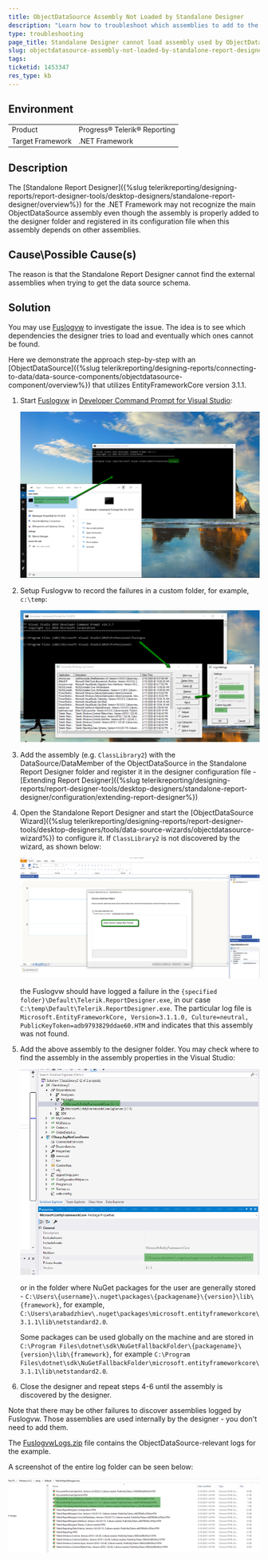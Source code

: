 ```yaml
---
title: ObjectDataSource Assembly Not Loaded by Standalone Designer
description: "Learn how to troubleshoot which assemblies to add to the Standalone Report Designer folder when an ObjectDataSource assembly types are missing in the wizard."
type: troubleshooting
page_title: Standalone Designer cannot load assembly used by ObjectDataSource
slug: objectdatasource-assembly-not-loaded-by-standalone-report-designer
tags: 
ticketid: 1453347
res_type: kb
---
```


## Environment

<table>
	<tbody>
		<tr>
			<td>Product</td>
			<td>Progress® Telerik® Reporting</td>
		</tr>
		<tr>
			<td>Target Framework</td>
			<td>.NET Framework</td>
		</tr>
	</tbody>
</table>

## Description

The [Standalone Report Designer]({%slug telerikreporting/designing-reports/report-designer-tools/desktop-designers/standalone-report-designer/overview%}) for the .NET Framework may not recognize the main ObjectDataSource assembly even though the assembly is properly added to the designer folder and registered in its configuration file when this assembly depends on other assemblies.

## Cause\Possible Cause(s)

The reason is that the Standalone Report Designer cannot find the external assemblies when trying to get the data source schema.

## Solution

You may use [Fuslogvw](https://learn.microsoft.com/en-us/dotnet/framework/tools/fuslogvw-exe-assembly-binding-log-viewer) to investigate the issue. The idea is to see which dependencies the designer tries to load and eventually which ones cannot be found.

Here we demonstrate the approach step-by-step with an [ObjectDataSource]({%slug telerikreporting/designing-reports/connecting-to-data/data-source-components/objectdatasource-component/overview%}) that utilizes EntityFrameworkCore version 3.1.1.

1. Start [Fuslogvw](https://techcommunity.microsoft.com/t5/iis-support-blog/fusion-log-viewer-fuslogvw-exe/ba-p/784396) in [Developer Command Prompt for Visual Studio](https://learn.microsoft.com/en-us/visualstudio/ide/reference/command-prompt-powershell?view=vs-2022):

	![Starting Fuslogvw from developer command prompt for VS 2019](images/startfuslogvw.png)

1. Setup Fuslogvw to record the failures in a custom folder, for example, `c:\temp`:

	![Setup Fuslogvw from developer command prompt for VS 2019](images/setupfuslogvw.png)

1. Add the assembly (e.g. `ClassLibrary2`) with the DataSource/DataMember of the ObjectDataSource in the Standalone Report Designer folder and register it in the designer configuration file - [Extending Report Designer]({%slug telerikreporting/designing-reports/report-designer-tools/desktop-designers/standalone-report-designer/configuration/extending-report-designer%})
1. Open the Standalone Report Designer and start the [ObjectDataSource Wizard]({%slug telerikreporting/designing-reports/report-designer-tools/desktop-designers/tools/data-source-wizards/objectdatasource-wizard%}) to configure it. If `ClassLibrary2` is not discovered by the wizard, as shown below:

	![Data Source Types Not Found message in teh ObjectDataSource Wizard of the Standalone Report Designer](images/datasourcesnotfound.png)

	the Fuslogvw should have logged a failure in the `{specified folder}\Default\Telerik.ReportDesigner.exe`, in our case `C:\temp\Default\Telerik.ReportDesigner.exe`. The particular log file is `Microsoft.EntityFrameworkCore, Version=3.1.1.0, Culture=neutral, PublicKeyToken=adb9793829ddae60.HTM` and indicates that this assembly was not found.

1. Add the above assembly to the designer folder. You may check where to find the assembly in the assembly properties in the Visual Studio:

	![Assembly Microsoft.EntityFrameworkCore properties in VS 2019 with its path](images/assemblypathinvs.png)

	or in the folder where NuGet packages for the user are generally stored - `C:\Users\{username}\.nuget\packages\{packagename}\{version}\lib\{framework}`, for example, `C:\Users\arabadzhiev\.nuget\packages\microsoft.entityframeworkcore\3.1.1\lib\netstandard2.0`.

	Some packages can be used globally on the machine and are stored in `C:\Program Files\dotnet\sdk\NuGetFallbackFolder\{packagename}\{version}\lib\{framework}`, for example `C:\Program Files\dotnet\sdk\NuGetFallbackFolder\microsoft.entityframeworkcore\3.1.1\lib\netstandard2.0`.

1. Close the designer and repeat steps 4-6 until the assembly is discovered by the designer.

Note that there may be other failures to discover assemblies logged by Fuslogvw. Those assemblies are used internally by the designer - you don't need to add them.

The [FuslogvwLogs.zip](resources/fuslogvwlogs.zip) file contains the ObjectDataSource-relevant logs for the example.

A screenshot of the entire log folder can be seen below:

![The log folder created by Fuslogvw showing the assemblies that failed to load in the Standalone Designer](images/fuslogvwforreportdesigner.png)
